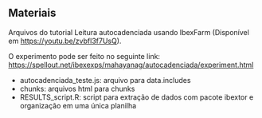 ## Materiais

Arquivos do tutorial Leitura autocadenciada usando IbexFarm (Disponível em <https://youtu.be/zvbfl3f7UsQ>). 

O experimento pode ser feito no seguinte link: https://spellout.net/ibexexps/mahayanag/autocadenciada/experiment.html

- autocadenciada_teste.js: arquivo para data.includes
- chunks: arquivos html para chunks
- RESULTS_script.R: script para extração de dados com pacote ibextor e organização em uma única planilha
